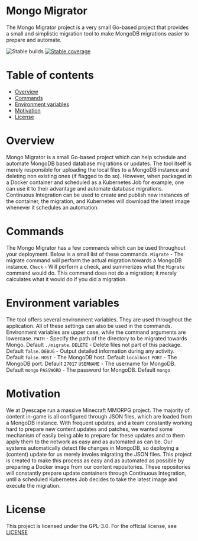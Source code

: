 # Mongo Migrator
The Mongo Migrator project is a very small Go-based project that provides a small and simplistic migration tool to make MongoDB migrations easier to prepare and automate.

![Stable builds](https://travis-ci.com/Dyescape/Mongo-Migrator.svg?branch=master)
[![Stable coverage](https://codecov.io/gh/Dyescape/Mongo-Migrator/branch/master/graph/badge.svg)](https://codecov.io/gh/Dyescape/Mongo-Migrator)



# Table of contents
- [Overview](#overview)
- [Commands](#commands)
- [Environment variables](#environment-variables)
- [Motivation](#motivation)
- [License](#license)

# Overview
Mongo Migrator is a small Go-based project which can help schedule and automate MongoDB based database migrations or updates. The tool itself is merely responsible for uploading the local files to a MongoDB instance and deleting non existing ones (if flagged to do so). However, when packaged in a Docker container and scheduled as a Kubernetes Job for example, one can use it to their advantage and automate database migrations. Continuous Integration can be used to create and publish new instances of the container, the migration, and Kubernetes will download the latest image whenever it schedules an automation.

# Commands
The Mongo Migrator has a few commands which can be used throughout your deployment. Below is a small list of these commands.
`Migrate` - The migrate command will perform the actual migration towards a MongoDB instance.
`Check` - Will perform a check, and summerizes what the `Migrate` command would do. This command does not do a migration; it merely calculates what it would do if you did a migration.

# Environment variables
The tool offers several environment variables. They are used throughout the application. All of these settings can also be used in the commands. Environment variables are upper case, while the command arguments are lowercase.
`PATH` - Specify the path of the directory to be migrated towards Mongo. Default `./migrate`.
`DELETE` - Delete files not part of this package. Default `false`.
`DEBUG` - Output detailed information during any activity. Default `false`.
`HOST` - The MongoDB host. Default `localhost`
`PORT` - The MongoDB port. Default `27017`
`USERNAME` - The username for MongoDB. Default `mongo`
`PASSWORD` - The password for MongoDB. Default `mongo`

# Motivation
We at Dyescape run a massive Minecraft MMORPG project. The majority of content in-game is all configured through JSON files, which are loaded from a MongoDB instance. With frequent updates, and a team constantly working hard to prepare new content updates and patches, we wanted some mechanism of easily being able to prepare for these updates and to them apply them to the network as easy and as automated as can be. Our systems automatically detect file changes in MongoDB, so deploying a (content) update for us merely involes migrating the JSON files. This project is created to make this process as easy and as automated as possible by preparing a Docker image from our content repositories. These repositories will constantly prepare update containers through Continuous Integration, until a scheduled Kubernetes Job decides to take the latest image and execute the migration.

# License
This project is licensed under the GPL-3.0. For the official license, see [LICENSE](LICENSE)